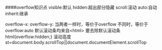 ####overflow知识点
visible:默认
hidden:超出部分隐藏
scroll:滚动
auto:自动
inherit:继承

overflow-x:
overflow-y:
当两者一样时，等价于overflow
不同时，等价于overflow:auto
默认滚动条均来自<html\>
要去除默认滚动条
html{overflow:hidden;}
滚动高度
st=document.body.scrollTop||document.documentElement.scrollTop